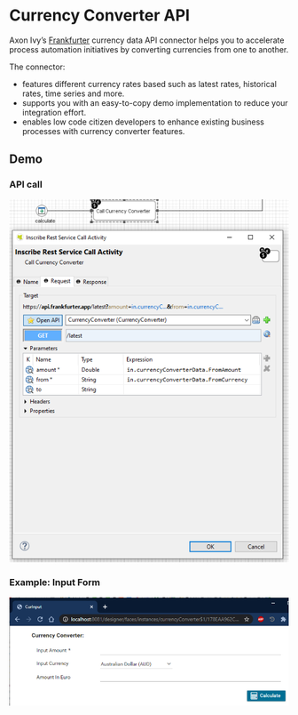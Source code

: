 
# Currency Converter API

Axon Ivy’s [Frankfurter](https://www.frankfurter.app) currency data API
connector helps you to accelerate process automation initiatives by converting
currencies from one to another.

The connector:

* features different currency rates based such as latest rates, historical
  rates, time series and more.
* supports you with an easy-to-copy demo implementation to reduce your
  integration effort.
* enables low code citizen developers to enhance existing business processes
  with currency converter features.

## Demo

### API call

![gender-request](images/requestInscribe.png)

### Example: Input Form

![form-in](images/DialogIn.png)

